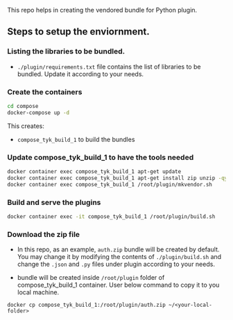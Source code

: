 This repo helps in creating the vendored bundle for Python plugin.
 
## Steps to setup the enviornment.

### Listing the libraries to be bundled.

- `./plugin/requirements.txt` file contains the list of libraries to be bundled. Update it according to your needs.

### Create the containers
```bash
cd compose
docker-compose up -d
```

This creates:
- `compose_tyk_build_1` to build the bundles


### Update compose_tyk_build_1 to have the tools needed
```bash
docker container exec compose_tyk_build_1 apt-get update
docker container exec compose_tyk_build_1 apt-get install zip unzip -qy
docker container exec compose_tyk_build_1 /root/plugin/mkvendor.sh
```

### Build and serve the plugins
```bash
docker container exec -it compose_tyk_build_1 /root/plugin/build.sh
```

### Download the zip file

- In this repo, as an example, `auth.zip` bundle will be created by default. You may change it by modifying the contents of `./plugin/build.sh`  and change the `.json` and `.py` files under plugin according to your needs.

- bundle will be created inside `/root/plugin` folder of compose_tyk_build_1 container. User below command to copy it to you local machine.

```
docker cp compose_tyk_build_1:/root/plugin/auth.zip ~/<your-local-folder>
```
